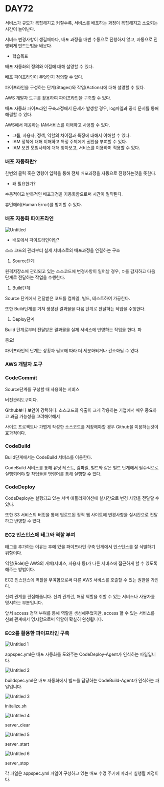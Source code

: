 # DAY72

서비스가 규모가 복잡해지고 커질수록, 서비스를 배포하는 과정이 복잡해지고 소요되는 시간이 늘어난다.

서비스 변경사항이 생길때마다, 배포 과정을 매번 수동으로 진행하지 않고, 자동으로 진행되게 만드는법을 배운다.

- 학습목표

배포 자동화의 정의와 이점에 대해 설명할 수 있다.

배포 파이프라인이 무엇인지 정의할 수 있다.

파이프라인을 구성하는 단계(Stages)와 작업(Actions)에 대해 설명할 수 있다.

AWS 개발자 도구를 활용하여 파이프라인을 구축할 수 있다.

배포 자동화 파이프라인 구축과정에서 문제가 발생할 경우, log파일과 공식 문서를 통해 해결할 수 있다.

AWS에서 제공하는 IAM서비스를 이해하고 사용할 수 있다.

- 그룹, 사용자, 정책, 역할의 차이점과 특징에 대해서 이해할 수 있다.
- IAM 정책에 대해 이해하고 특정 주체에게 권한을 부여할 수 있다.
- IAM 보안 모범사례에 대해 찾아보고, 서비스를 이용하며 적용할 수 있다.

### 배포 자동화란?

한번의 클릭 혹은 명령어 입력을 통해 전체 배포과정을 자동으로 진행하는것을 뜻한다.

- 왜 필요한가?

수동적이고 반복적인 배포과정을 자동화함으로써 시간이 절약된다.

휴먼에러(Human Error)를 방지할 수 있다.

### 배포 자동화 파이프라인

![Untitled](https://user-images.githubusercontent.com/70310271/183131512-cee9da22-65e6-43b0-90b5-a634456a8390.png)

- 배포에서 파이프라인이란?

소스 코드의 관리부터 실제 서비스로의 배포과정을 연결하는 구조

1. Source단계

원격저장소에 관리되고 있는 소스코드에 변경사항이 일어날 경우, ㅇ를 감지하고 다음 단계로 전달하는 작업을 수행한다.

1. Build단계

Source 단계에서 전달받은 코드를 컴파일, 빌드, 테스트하여 가공한다.

또한 Build단계를 거쳐 생성된 결과물을 다음 단계로 전달하는 작업을 수행한다.

1. Deploy단계

Build 단계로부터 전달받은 결과물을 실제 서비스에 반영하는 작업을 한다.
파

중요!

파이프라인의 단계는 상황과 필요에 따라 더 세분화되거나 간소화될 수 있다.

### AWS 개발자 도구

### CodeCommit

Source단계를 구성할 때 사용하는 서비스

버전관리도구이다.

Github보다 보안이 강력하다. 소스코드의 유출이 크게 작용하는 기업에서 매우 중요하고 과금 가능성을 고려해야해서

사이드 프로젝트나 가볍게 작성한 소스코드를 저장해야할 경우 Github을 이용하는것이 효과적이다.

### CodeBuild

Build단계에서는 CodeBuild 서비스를 이용한다.

CodeBuild 서비스를 통해 유닛 테스트, 컴파일, 빌드와 같은 빌드 단계에서 필수적으로 실행되어야 할 작업들을 명령어를 통해 실행할 수 있다.

### CodeDeploy

CodeDeploy는 실행되고 있는 서버 애플리케이션에 실시간으로 변경 사항을 전달할 수 있다.

또한 S3 서비스의 버킷을 통해 업로드된 정적 웹 사이트에 변경사항을 실시간으로 전달하고 반영할 수 있다.

### EC2 인스턴스에 태그와 역할 부여

태그를 추가하는 이유는 후에 있을 파이프라인 구축 단계에서 인스턴스를 잘 식별하기 위함이다.

역할(Role)은 AWS의 개체(서비스, 사용자 등)가 다른 서비스에 접근하게 할 수 있도록 해주는 방법이다.

EC2 인스턴스에 역할을 부여함으로써 다른 AWS 서비스를 호출할 수 있는 권한을 가진다.

신뢰 관계를 편집해줍니다. 신뢰 관계란, 해당 역할을 취할 수 있는 서비스나 사용자를 명시하는 부분입니다.

앞서 access 정책 부여를 통해 역할을 생성해주었지만, access 할 수 있는 서비스를 신뢰 관계에서 명시함으로써 역할이 확실히 완성됩니다.

### EC2를 활용한 파이프라인 구축

![Untitled 1](https://user-images.githubusercontent.com/70310271/183131537-1bf7e684-9742-4909-bfa7-3123c88955d6.png)

appspec.yml은 배포 자동화를 도와주는 CodeDeploy-Agent가 인식하는 파일입니다.

![Untitled 2](https://user-images.githubusercontent.com/70310271/183131560-8f001149-751e-4520-b0a2-60f3b537b475.png)

buildspec.yml은 배포 자동화에서 빌드를 담당하는 CodeBuild-Agent가 인식하는 파일입니다.

![Untitled 3](https://user-images.githubusercontent.com/70310271/183131573-8e8f89cd-929d-4ae4-8d42-4632dbf5994e.png)

initalize.sh

![Untitled 4](https://user-images.githubusercontent.com/70310271/183131590-66a083b1-6d43-4313-879f-8aca1e0c329c.png)

server_clear

![Untitled 5](https://user-images.githubusercontent.com/70310271/183131608-adfb65ef-a401-4452-9cac-97daefe74fd3.png)

server_start

![Untitled 6](https://user-images.githubusercontent.com/70310271/183131624-c8b23793-f9f6-43c1-927f-eff04f789f41.png)

server_stop

각 파일은 appspec.yml 파일이 구성하고 있는 배포 수명 주기에 따라서 실행될 예정이다.
